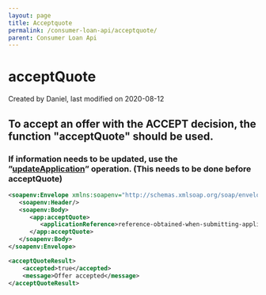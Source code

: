 ```yaml
---
layout: page
title: Acceptquote
permalink: /consumer-loan-api/acceptquote/
parent: Consumer Loan Api
---
```



# acceptQuote 
Created by Daniel, last modified on 2020-08-12
## To accept an offer with the ACCEPT decision, the function "acceptQuote" should be used.
### If information needs to be updated, use the ”[updateApplication](updateapplication)” operation. (**This needs to be done before acceptQuote)**

```xml
<soapenv:Envelope xmlns:soapenv="http://schemas.xmlsoap.org/soap/envelope/" xmlns:app="http://consumerloan.resurs.com/v1/msg/application">
   <soapenv:Header/>
   <soapenv:Body>
      <app:acceptQuote>
         <applicationReference>reference-obtained-when-submitting-application</applicationReference>
      </app:acceptQuote>
   </soapenv:Body>
</soapenv:Envelope>
```
```xml
<acceptQuoteResult>
    <accepted>true</accepted>
    <message>Offer accepted</message>
</acceptQuoteResult>
```
